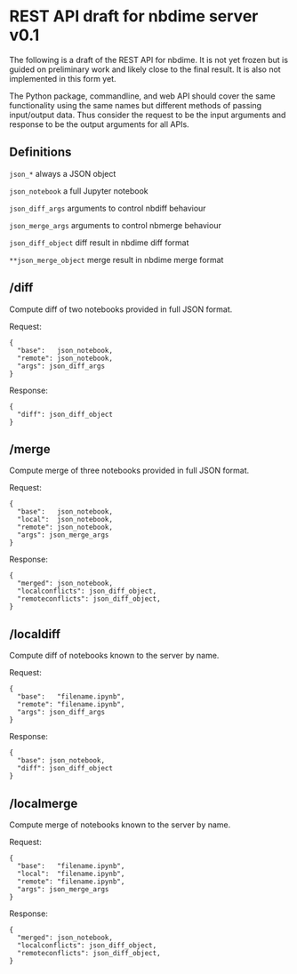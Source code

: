 # REST API draft for nbdime server v0.1

The following is a draft of the REST API for nbdime.  It is not yet frozen
but is guided on preliminary work and likely close to the final
result. It is also not implemented in this form yet.

The Python package, commandline, and web API should cover the same
functionality using the same names but different methods of passing
input/output data.  Thus consider the request to be the input
arguments and response to be the output arguments for all APIs.


## Definitions

`json_*` always a JSON object

`json_notebook` a full Jupyter notebook

`json_diff_args` arguments to control nbdiff behaviour

`json_merge_args` arguments to control nbmerge behaviour

`json_diff_object` diff result in nbdime diff format

`**json_merge_object` merge result in nbdime merge format


## /diff

Compute diff of two notebooks provided in full JSON format.

Request:

    {
      "base":   json_notebook,
      "remote": json_notebook,
      "args": json_diff_args
    }

Response:

    {
      "diff": json_diff_object
    }


## /merge

Compute merge of three notebooks provided in full JSON format.

Request:

    {
      "base":   json_notebook,
      "local":  json_notebook,
      "remote": json_notebook,
      "args": json_merge_args
    }

Response:

    {
      "merged": json_notebook,
      "localconflicts": json_diff_object,
      "remoteconflicts": json_diff_object,
    }


## /localdiff

Compute diff of notebooks known to the server by name.

Request:

    {
      "base":   "filename.ipynb",
      "remote": "filename.ipynb",
      "args": json_diff_args
    }

Response:

    {
      "base": json_notebook,
      "diff": json_diff_object
    }


## /localmerge

Compute merge of notebooks known to the server by name.

Request:

    {
      "base":   "filename.ipynb",
      "local":  "filename.ipynb",
      "remote": "filename.ipynb",
      "args": json_merge_args
    }

Response:

    {
      "merged": json_notebook,
      "localconflicts": json_diff_object,
      "remoteconflicts": json_diff_object,
    }
